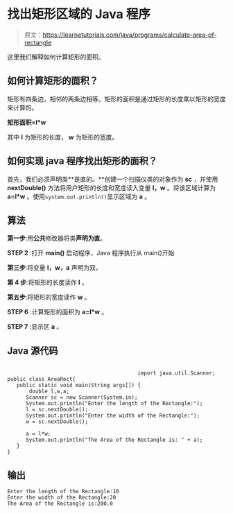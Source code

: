 # 找出矩形区域的 Java 程序

> 原文：<https://learnetutorials.com/java/programs/calculate-area-of-rectangle>

这里我们解释如何计算矩形的面积。

## 如何计算矩形的面积？

矩形有四条边，相邻的两条边相等。矩形的面积是通过矩形的长度乘以矩形的宽度来计算的。

**矩形面积=l*w**

其中 **l** 为矩形的长度， **w** 为矩形的宽度。

## 如何实现 java 程序找出矩形的面积？

首先，我们必须声明类**是直的。**创建一个扫描仪类的对象作为 **sc** ，并使用 **nextDouble()** 方法将用户矩形的长度和宽度读入变量 **l，w** 。将该区域计算为 **a=l*w** 。使用`system.out.println()`显示区域为 **a** 。

## 算法

**第一步**:用**公共**修改器将类**声明为直**。

**STEP 2** :打开 **main()** 启动程序，Java 程序执行从 main()开始

**第三步**:将变量 **l，w，a** 声明为双。

**第 4 步**:将矩形的长度读作 **l** 。

**第五步**:将矩形的宽度读作 **w** 。

**STEP 6** :计算矩形的面积为 **a=l*w** 。

**STEP 7** :显示区 **a** 。

## Java 源代码

```

                                          import java.util.Scanner;
public class AreaRect{
   public static void main(String args[]) {   
       double l,w,a;
      Scanner sc = new Scanner(System.in);
      System.out.println("Enter the length of the Rectangle:");
      l = sc.nextDouble();
      System.out.println("Enter the width of the Rectangle:");
      w = sc.nextDouble();

      a = l*w;
      System.out.println("The Area of the Rectangle is: " + a);    
   }
}

```

## 输出

```
Enter the length of the Rectangle:10
Enter the width of the Rectangle:20
The Area of the Rectangle is:200.0
```